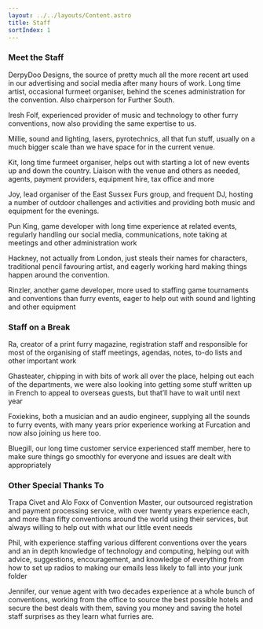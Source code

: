 ```yaml
---
layout: ../../layouts/Content.astro
title: Staff
sortIndex: 1
---
```


### Meet the Staff

DerpyDoo Designs, the source of pretty much all the more recent art used in our advertising and social media after many hours of work. Long time artist, occasional furmeet organiser, behind the scenes administration for the convention. Also chairperson for Further South.

Iresh Folf, experienced provider of music and technology to other furry conventions, now also providing the same expertise to us.

Millie, sound and lighting, lasers, pyrotechnics, all that fun stuff, usually on a much bigger scale than we have space for in the current venue.

Kit, long time furmeet organiser, helps out with starting a lot of new events up and down the country. Liaison with the venue and others as needed, agents, payment providers, equipment hire, tax office and more

Joy, lead organiser of the East Sussex Furs group, and frequent DJ, hosting a number of outdoor challenges and activities and providing both music and equipment for the evenings.

Pun King, game developer with long time experience at related events, regularly handling our social media, communications, note taking at meetings and other administration work

Hackney, not actually from London, just steals their names for characters, traditional pencil favouring artist, and eagerly working hard making things happen around the convention.

Rinzler, another game developer, more used to staffing game tournaments and conventions than furry events, eager to help out with sound and lighting and other equipment

### Staff on a Break

Ra, creator of a print furry magazine, registration staff and responsible for most of the organising of staff meetings, agendas, notes, to-do lists and other important work

Ghasteater, chipping in with bits of work all over the place, helping out each of the departments, we were also looking into getting some stuff written up in French to appeal to overseas guests, but that’ll have to wait until next year

Foxiekins, both a musician and an audio engineer, supplying all the sounds to furry events, with many years prior experience working at Furcation and now also joining us here too.

Bluegill, our long time customer service experienced staff member, here to make sure things go smoothly for everyone and issues are dealt with appropriately

### Other Special Thanks To

Trapa Civet and Alo Foxx of Convention Master, our outsourced registration and payment processing service, with over twenty years experience each, and more than fifty conventions around the world using their services, but always willing to help out with what our little event needs

Phil, with experience staffing various different conventions over the years and an in depth knowledge of technology and computing, helping out with advice, suggestions, encouragement, and knowledge of everything from how to set up radios to making our emails less likely to fall into your junk folder

Jennifer, our venue agent with two decades experience at a whole bunch of conventions, working from the office to source the best possible hotels and secure the best deals with them, saving you money and saving the hotel staff surprises as they learn what furries are.
